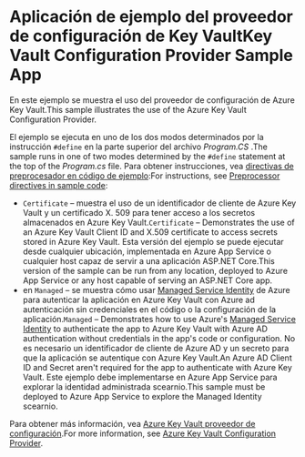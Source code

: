 # <a name="key-vault-configuration-provider-sample-app"></a><span data-ttu-id="9e17e-101">Aplicación de ejemplo del proveedor de configuración de Key Vault</span><span class="sxs-lookup"><span data-stu-id="9e17e-101">Key Vault Configuration Provider Sample App</span></span>

<span data-ttu-id="9e17e-102">En este ejemplo se muestra el uso del proveedor de configuración de Azure Key Vault.</span><span class="sxs-lookup"><span data-stu-id="9e17e-102">This sample illustrates the use of the Azure Key Vault Configuration Provider.</span></span>

<span data-ttu-id="9e17e-103">El ejemplo se ejecuta en uno de los dos modos determinados por la instrucción `#define` en la parte superior del archivo *Program.CS* .</span><span class="sxs-lookup"><span data-stu-id="9e17e-103">The sample runs in one of two modes determined by the `#define` statement at the top of the *Program.cs* file.</span></span> <span data-ttu-id="9e17e-104">Para obtener instrucciones, vea [directivas de preprocesador en código de ejemplo](https://docs.microsoft.com/aspnet/core#preprocessor-directives-in-sample-code):</span><span class="sxs-lookup"><span data-stu-id="9e17e-104">For instructions, see [Preprocessor directives in sample code](https://docs.microsoft.com/aspnet/core#preprocessor-directives-in-sample-code):</span></span>

* <span data-ttu-id="9e17e-105">`Certificate` &ndash; muestra el uso de un identificador de cliente de Azure Key Vault y un certificado X. 509 para tener acceso a los secretos almacenados en Azure Key Vault.</span><span class="sxs-lookup"><span data-stu-id="9e17e-105">`Certificate` &ndash; Demonstrates the use of an Azure Key Vault Client ID and X.509 certificate to access secrets stored in Azure Key Vault.</span></span> <span data-ttu-id="9e17e-106">Esta versión del ejemplo se puede ejecutar desde cualquier ubicación, implementada en Azure App Service o cualquier host capaz de servir a una aplicación ASP.NET Core.</span><span class="sxs-lookup"><span data-stu-id="9e17e-106">This version of the sample can be run from any location, deployed to Azure App Service or any host capable of serving an ASP.NET Core app.</span></span>
* <span data-ttu-id="9e17e-107">en `Managed` &ndash; se muestra cómo usar [Managed Service Identity](https://docs.microsoft.com/azure/active-directory/managed-identities-azure-resources/overview) de Azure para autenticar la aplicación en Azure Key Vault con Azure ad autenticación sin credenciales en el código o la configuración de la aplicación.</span><span class="sxs-lookup"><span data-stu-id="9e17e-107">`Managed` &ndash; Demonstrates how to use Azure's [Managed Service Identity](https://docs.microsoft.com/azure/active-directory/managed-identities-azure-resources/overview) to authenticate the app to Azure Key Vault with Azure AD authentication without credentials in the app's code or configuration.</span></span> <span data-ttu-id="9e17e-108">No es necesario un identificador de cliente de Azure AD y un secreto para que la aplicación se autentique con Azure Key Vault.</span><span class="sxs-lookup"><span data-stu-id="9e17e-108">An Azure AD Client ID and Secret aren't required for the app to authenticate with Azure Key Vault.</span></span> <span data-ttu-id="9e17e-109">Este ejemplo debe implementarse en Azure App Service para explorar la identidad administrada scearnio.</span><span class="sxs-lookup"><span data-stu-id="9e17e-109">This sample must be deployed to Azure App Service to explore the Managed Identity scearnio.</span></span>

<span data-ttu-id="9e17e-110">Para obtener más información, vea [Azure Key Vault proveedor de configuración](https://docs.microsoft.com/aspnet/core/security/key-vault-configuration).</span><span class="sxs-lookup"><span data-stu-id="9e17e-110">For more information, see [Azure Key Vault Configuration Provider](https://docs.microsoft.com/aspnet/core/security/key-vault-configuration).</span></span>

